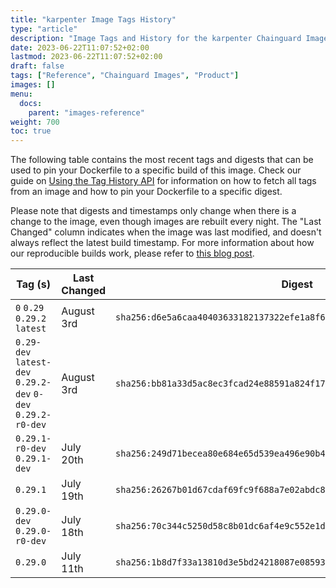 ```yaml
---
title: "karpenter Image Tags History"
type: "article"
description: "Image Tags and History for the karpenter Chainguard Image"
date: 2023-06-22T11:07:52+02:00
lastmod: 2023-06-22T11:07:52+02:00
draft: false
tags: ["Reference", "Chainguard Images", "Product"]
images: []
menu:
  docs:
    parent: "images-reference"
weight: 700
toc: true
---
```


The following table contains the most recent tags and digests that can be used to pin your Dockerfile to a specific build of this image. Check our guide on [Using the Tag History API](/chainguard/chainguard-images/using-the-tag-history-api/) for information on how to fetch all tags from an image and how to pin your Dockerfile to a specific digest.

Please note that digests and timestamps only change when there is a change to the image, even though images are rebuilt every night. The "Last Changed" column indicates when the image was last modified, and doesn't always reflect the latest build timestamp. For more information about how our reproducible builds work, please refer to [this blog post](https://www.chainguard.dev/unchained/reproducing-chainguards-reproducible-image-builds).

| Tag (s)                                                       | Last Changed | Digest                                                                    |
|---------------------------------------------------------------|--------------|---------------------------------------------------------------------------|
|  `0` `0.29` `0.29.2` `latest`                                 | August 3rd   | `sha256:d6e5a6caa40403633182137322efe1a8f65484771a7796f61c25f8972e29d781` |
|  `0.29-dev` `latest-dev` `0.29.2-dev` `0-dev` `0.29.2-r0-dev` | August 3rd   | `sha256:bb81a33d5ac8ec3fcad24e88591a824f179230c30d02ede517ba32ea860cb322` |
|  `0.29.1-r0-dev` `0.29.1-dev`                                 | July 20th    | `sha256:249d71becea80e684e65d539ea496e90b41ec3701778bbc56af6750d9a7b3cc7` |
|  `0.29.1`                                                     | July 19th    | `sha256:26267b01d67cdaf69fc9f688a7e02abdc8932a7af586f242ec331bb740a34acd` |
|  `0.29.0-dev` `0.29.0-r0-dev`                                 | July 18th    | `sha256:70c344c5250d58c8b01dc6af4e9c552e1dc5d67c5ee83babd1d7a2dfb64a8492` |
|  `0.29.0`                                                     | July 11th    | `sha256:1b8d7f33a13810d3e5bd24218087e08593354c5673c7b8480dc9369e8775a5ff` |
